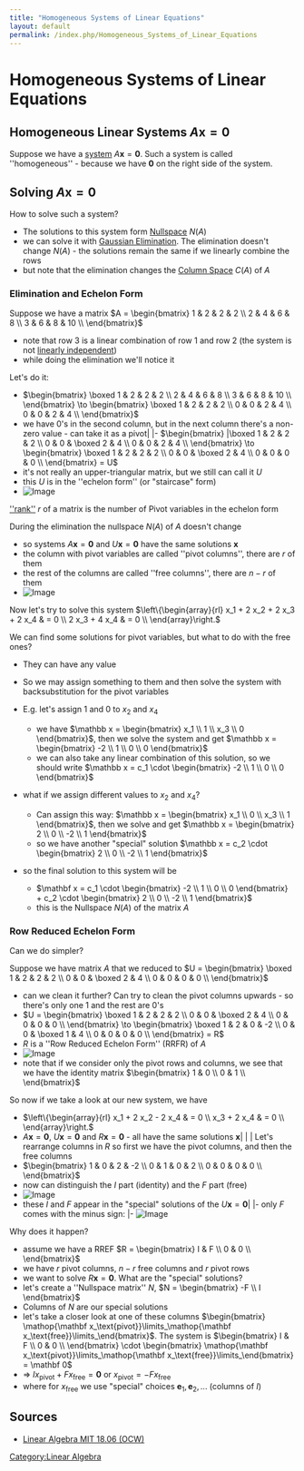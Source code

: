 ```yaml
---
title: "Homogeneous Systems of Linear Equations"
layout: default
permalink: /index.php/Homogeneous_Systems_of_Linear_Equations
---
```


# Homogeneous Systems of Linear Equations

## Homogeneous Linear Systems $A\mathbf x = \mathbf 0$
Suppose we have a [system](System_of_Linear_Equations) $A\mathbf x = \mathbf 0$. Such a system is called ''homogeneous'' - because we have $\mathbf 0$ on the right side of the system. 


## Solving $A\mathbf x = \mathbf 0$
How to solve such a system? 
- The solutions to this system form [Nullspace](Nullspace) $N(A)$
- we can solve it with [Gaussian Elimination](Gaussian_Elimination). The elimination doesn't change $N(A)$ - the solutions remain the same if we linearly combine the rows
- but note that the elimination changes the [Column Space](Column_Space) $C(A)$ of $A$ 


### Elimination and Echelon Form
Suppose we have a matrix $A = 
\begin{bmatrix}
1 & 2 & 2 & 2 \\ 
2 & 4 & 6 & 8 \\
3 & 6 & 8 & 10 \\
\end{bmatrix}$
- note that row 3 is a linear combination of row 1 and row 2 (the system is not [linearly independent](Linear_Independence))
- while doing the elimination we'll notice it 

Let's do it:
- $\begin{bmatrix}
\boxed 1 & 2 & 2 & 2 \\ 
2 & 4 & 6 & 8 \\
3 & 6 & 8 & 10 \\
\end{bmatrix} \to 
\begin{bmatrix}
\boxed 1 & 2 & 2 & 2 \\ 
0 & 0 & 2 & 4 \\
0 & 0 & 2 & 4 \\
\end{bmatrix}$
- we have 0's in the second column, but in the next column there's a non-zero value - can take it as a pivot|   |- $\begin{bmatrix} |\boxed 1 & 2 & 2 & 2 \\ 
0 & 0 & \boxed 2 & 4 \\
0 & 0 & 2 & 4 \\
\end{bmatrix} \to
\begin{bmatrix}
\boxed 1 & 2 & 2 & 2 \\ 
0 & 0 & \boxed 2 & 4 \\
0 & 0 & 0 & 0 \\
\end{bmatrix} = U$
- it's not really an upper-triangular matrix, but we still can call it $U$
- this $U$ is in the ''echelon form'' (or "staircase" form)
- <img src="http://habrastorage.org/files/fff/873/751/fff8737512334debaf8ae3f1878cd8b3.png" alt="Image">


[''rank''](Rank) $r$ of a matrix is the number of Pivot variables in the echelon form


During the elimination the nullspace $N(A)$ of $A$ doesn't change
- so systems $A\mathbf x = \mathbf 0$ and $U \mathbf x = \mathbf 0$ have the same solutions $\mathbf x$
- the column with pivot variables are called ''pivot columns'', there are $r$ of them 
- the rest of the columns are called ''free columns'', there are $n - r$ of them 
- <img src="http://habrastorage.org/files/fcb/1dc/c9e/fcb1dcc9e07345df9fd4c6624d8038a7.png" alt="Image">


Now let's try to solve this system 
$\left\{\begin{array}{rl}
x_1 + 2 x_2 + 2 x_3 + 2 x_4 & = 0 \\
2 x_3 + 4 x_4 & = 0 \\
\end{array}\right.$

We can find some solutions for pivot variables, but what to do with the free ones? 
- They can have any value
- So we may assign something to them and then solve the system with backsubstitution for the pivot variables

- E.g. let's assign 1 and 0 to $x_2$ and $x_4$
  - we have $\mathbb x = \begin{bmatrix}
x_1 \\ 1 \\ x_3 \\ 0
\end{bmatrix}$, then we solve the system and get $\mathbb x = \begin{bmatrix}
-2 \\ 1 \\ 0 \\ 0
\end{bmatrix}$
  - we can also take any linear combination of this solution, so we should write $\mathbb x = c_1 \cdot \begin{bmatrix}
-2 \\ 1 \\ 0 \\ 0 
\end{bmatrix}$
- what if we assign different values to $x_2$ and $x_4$?
  - Can assign this way: $\mathbb x = \begin{bmatrix}
x_1 \\ 0 \\ x_3 \\ 1
\end{bmatrix}$, then we solve and get $\mathbb x = \begin{bmatrix}
2 \\ 0 \\ -2 \\ 1
\end{bmatrix}$
  - so we have another "special" solution $\mathbb x = c_2 \cdot \begin{bmatrix}
2 \\ 0 \\ -2 \\ 1
\end{bmatrix}$
- so the final solution to this system will be 
  - $\mathbf x = c_1 \cdot \begin{bmatrix}
-2 \\ 1 \\ 0 \\ 0 
\end{bmatrix} + c_2 \cdot \begin{bmatrix}
2 \\ 0 \\ -2 \\ 1
\end{bmatrix}$
  - this is the Nullspace $N(A)$ of the matrix $A$


### Row Reduced Echelon Form
Can we do simpler? 

Suppose we have matrix $A$ that we reduced to $U = \begin{bmatrix}
\boxed 1 & 2 & 2 & 2 \\ 
0 & 0 & \boxed 2 & 4 \\
0 & 0 & 0 & 0 \\
\end{bmatrix}$ 
- can we clean it further? Can try to clean the pivot columns upwards - so there's only one 1 and the rest are 0's 
- $U = \begin{bmatrix}
\boxed 1 & 2 & 2 & 2 \\ 
0 & 0 & \boxed 2 & 4 \\
0 & 0 & 0 & 0 \\
\end{bmatrix} \to 
\begin{bmatrix}
\boxed 1 & 2 & 0 & -2 \\ 
0 & 0 & \boxed 1 & 4 \\
0 & 0 & 0 & 0 \\
\end{bmatrix} = R$
- $R$ is a ''Row Reduced Echelon Form'' (RRFR) of $A$ 
- <img src="http://habrastorage.org/files/d02/b71/666/d02b7166629a482fa5e29591cf5d6baf.png" alt="Image">
- note that if we consider only the pivot rows and columns, we see that we have the identity matrix $\begin{bmatrix}
1 & 0 \\
0 & 1 \\
\end{bmatrix}$



So now if we take a look at our new system, we have
- $\left\{\begin{array}{rl}
x_1 + 2 x_2 - 2 x_4 & = 0 \\
x_3 + 2 x_4 & = 0 \\
\end{array}\right.$
- $A \mathbf x = \mathbf 0$, $U \mathbf x = \mathbf 0$ and $R \mathbf x = \mathbf 0$ - all have the same solutions $\mathbf x$|   | |
Let's rearrange columns in $R$ so first we have the pivot columns, and then the free columns
- $\begin{bmatrix}
1 & 0 & 2 & -2 \\ 
0 & 1 & 0 & 2 \\
0 & 0 & 0 & 0 \\
\end{bmatrix}$
- now can distinguish the $I$ part (identity) and the $F$ part (free)
- <img src="http://habrastorage.org/files/13b/2e5/439/13b2e543918546ee99bb2ee4de2b5c9a.png" alt="Image">
- these $I$ and $F$ appear in the "special" solutions of the $U \mathbf x = \mathbf 0$|    |- only $F$ comes with the minus sign: |- <img src="http://habrastorage.org/files/e62/6bf/0a7/e626bf0a7f1946e2a60df299631aee40.png" alt="Image">


Why does it happen?
- assume we have a RREF $R = \begin{bmatrix}
I & F \\
0 & 0 \\
\end{bmatrix}$
- we have $r$ pivot columns, $n-r$ free columns and $r$ pivot rows
- we want to solve $R\mathbf x = \mathbf 0$. What are the "special" solutions?
- let's create a ''Nullspace matrix'' $N$, $N = \begin{bmatrix}
-F \\ I
\end{bmatrix}$
- Columns of $N$ are our special solutions
- let's take a closer look at one of these columns $\begin{bmatrix}
\mathop{\mathbf x_\text{pivot}}\limits_\mathop{\mathbf x_\text{free}}\limits_\end{bmatrix}$. The system is $\begin{bmatrix}
I & F \\
0 & 0 \\
\end{bmatrix} \cdot \begin{bmatrix}
\mathop{\mathbf x_\text{pivot}}\limits_\mathop{\mathbf x_\text{free}}\limits_\end{bmatrix} = \mathbf 0$ 
- $\Rightarrow$ $I  x_\text{pivot} + F x_\text{free} = \mathbf 0$ or $x_\text{pivot} = - F x_\text{free}$
- where for $x_\text{free}$ we use "special" choices $\mathbf e_1, \mathbf e_2, ...$ (columns of $I$)




## Sources
- [Linear Algebra MIT 18.06 (OCW)](Linear_Algebra_MIT_18.06_(OCW))

[Category:Linear Algebra](Category_Linear_Algebra)